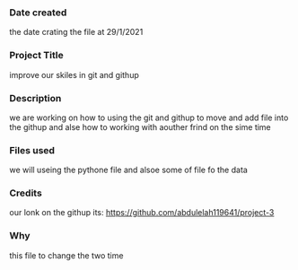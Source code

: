### Date created
the date crating the file at 29/1/2021


### Project Title
improve our skiles in git and githup

### Description
we are working on how to using the git and githup to move and add file into the githup and alse how to working with aouther frind on the sime time 

### Files used
we will useing the pythone file and alsoe some of file fo the data 

### Credits
 our lonk on the githup its: https://github.com/abdulelah119641/project-3

 ### Why 
  this file to change the two time 
